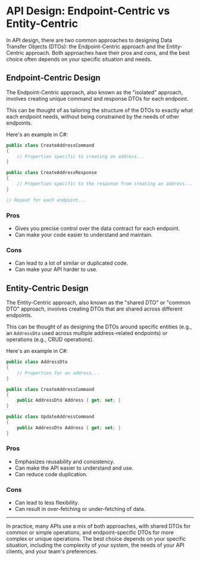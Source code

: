 # API Design: Endpoint-Centric vs Entity-Centric

In API design, there are two common approaches to designing Data Transfer Objects (DTOs): the Endpoint-Centric approach and the Entity-Centric approach. Both approaches have their pros and cons, and the best choice often depends on your specific situation and needs.

## Endpoint-Centric Design

The Endpoint-Centric approach, also known as the "isolated" approach, involves creating unique command and response DTOs for each endpoint. 

This can be thought of as tailoring the structure of the DTOs to exactly what each endpoint needs, without being constrained by the needs of other endpoints.

Here's an example in C#:

```csharp
public class CreateAddressCommand
{
    // Properties specific to creating an address...
}

public class CreateAddressResponse
{
    // Properties specific to the response from creating an address...
}

// Repeat for each endpoint...
```

### Pros
- Gives you precise control over the data contract for each endpoint.
- Can make your code easier to understand and maintain.
    
### Cons
- Can lead to a lot of similar or duplicated code.
- Can make your API harder to use.

## Entity-Centric Design

The Entity-Centric approach, also known as the "shared DTO" or "common DTO" approach, involves creating DTOs that are shared across different endpoints.

This can be thought of as designing the DTOs around specific entities (e.g., an `AddressDto` used across multiple address-related endpoints) or operations (e.g., CRUD operations).

Here's an example in C#:

```csharp
public class AddressDto
{
    // Properties for an address...
}

public class CreateAddressCommand
{
    public AddressDto Address { get; set; }
}

public class UpdateAddressCommand
{
    public AddressDto Address { get; set; }
}
```

### Pros
- Emphasizes reusability and consistency.
- Can make the API easier to understand and use.
- Can reduce code duplication.
    
### Cons
- Can lead to less flexibility.
- Can result in over-fetching or under-fetching of data.

---

In practice, many APIs use a mix of both approaches, with shared DTOs for common or simple operations, and endpoint-specific DTOs for more complex or unique operations. The best choice depends on your specific situation, including the complexity of your system, the needs of your API clients, and your team's preferences.
